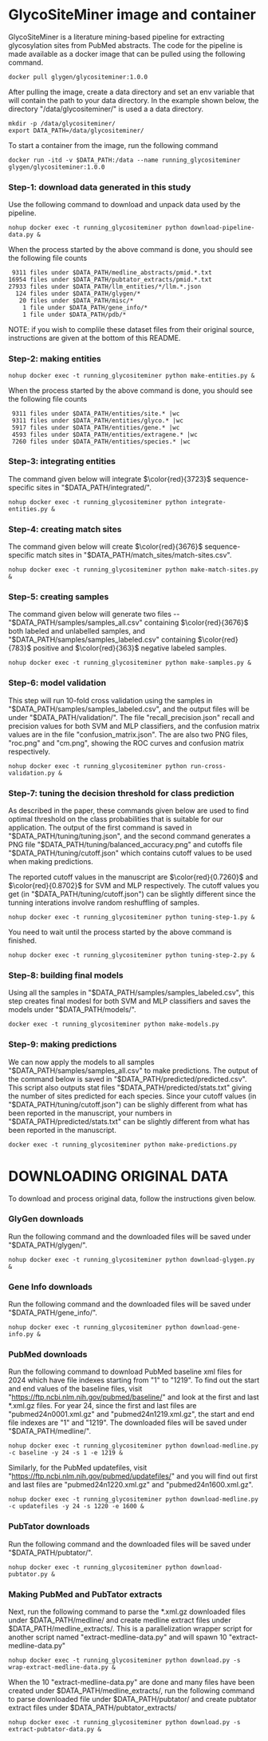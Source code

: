 # GlycoSiteMiner image and container

GlycoSiteMiner is a literature mining-based pipeline for extracting glycosylation sites from PubMed abstracts. The code for the pipeline is made available as a docker image that can be pulled using the following command.


```
docker pull glygen/glycositeminer:1.0.0
```

After pulling the image, create a data directory and set an env variable that will contain the path to your data directory. In the example shown below, 
the directory "/data/glycositeminer/" is used a a data directory.
```
mkdir -p /data/glycositeminer/
export DATA_PATH=/data/glycositeminer/
```

To start a container from the image, run the following command
```
docker run -itd -v $DATA_PATH:/data --name running_glycositeminer glygen/glycositeminer:1.0.0
```


### Step-1: download data generated in this study
Use the following command to download and unpack data used by the pipeline. 
```
nohup docker exec -t running_glycositeminer python download-pipeline-data.py &
```
When the process started by the above command is done, you should see the following file counts
```
 9311 files under $DATA_PATH/medline_abstracts/pmid.*.txt
16954 files under $DATA_PATH/pubtator_extracts/pmid.*.txt
27933 files under $DATA_PATH/llm_entities/*/llm.*.json
  124 files under $DATA_PATH/glygen/* 
   20 files under $DATA_PATH/misc/*
    1 file under $DATA_PATH/gene_info/*
    1 file under $DATA_PATH/pdb/*
```
NOTE: if you wish to complile these dataset files from their original source, instructions are given at the bottom of this README.



### Step-2: making entities
```
nohup docker exec -t running_glycositeminer python make-entities.py &
```

When the process started by the above command is done, you should see the following file counts
```
 9311 files under $DATA_PATH/entities/site.* |wc
 9311 files under $DATA_PATH/entities/glyco.* |wc
 5917 files under $DATA_PATH/entities/gene.* |wc
 4593 files under $DATA_PATH/entities/extragene.* |wc
 7260 files under $DATA_PATH/entities/species.* |wc
```


### Step-3: integrating entities
The command given below will integrate $\color{red}{3723}$ sequence-specific sites in "$DATA_PATH/integrated/".
```
nohup docker exec -t running_glycositeminer python integrate-entities.py &
```


### Step-4: creating match sites
The command given below will create $\color{red}{3676}$ sequence-specific match sites in "$DATA_PATH/match_sites/match-sites.csv".
```
nohup docker exec -t running_glycositeminer python make-match-sites.py &
```


### Step-5: creating samples
The command given below will generate two files --  "$DATA_PATH/samples/samples_all.csv" containing $\color{red}{3676}$ both labeled and unlabelled samples, and "$DATA_PATH/samples/samples_labeled.csv" containing $\color{red}{783}$ positive and $\color{red}{363}$ negative labeled samples.
```
nohup docker exec -t running_glycositeminer python make-samples.py &
```


### Step-6: model validation
This step will run 10-fold cross validation using the samples in "$DATA_PATH/samples/samples_labeled.csv", and the
output files will be under "$DATA_PATH/validation/". The file "recall_precision.json" recall and precision values for both SVM and MLP classifiers, and the confusion matrix values are in the file "confusion_matrix.json". The are also two PNG files, "roc.png" and "cm.png", showing the ROC curves and confusion matrix respectively.
```
nohup docker exec -t running_glycositeminer python run-cross-validation.py &
```




### Step-7: tuning the decision threshold for class prediction
As described in the paper, these commands given below are used to find optimal threshold on the class probabilities that is 
suitable for our application. The output of the first command is saved in "$DATA_PATH/tuning/tuning.json", 
and the second command generates a PNG file "$DATA_PATH/tuning/balanced_accuracy.png" and cutoffs file "$DATA_PATH/tuning/cutoff.json" which contains cutoff values to be used when making predictions.

The reported cutoff values in the manuscript are $\color{red}{0.7260}$ and $\color{red}{0.8702}$ for SVM and MLP respectively. The cutoff values you get (in "$DATA_PATH/tuning/cutoff.json") can be slightly different since the tunning interations involve random reshuffling of samples. 



```
nohup docker exec -t running_glycositeminer python tuning-step-1.py &
```

You need to wait until the process started by the above command is finished.
```
nohup docker exec -t running_glycositeminer python tuning-step-2.py &
```


### Step-8: building final models
Using all the samples in "$DATA_PATH/samples/samples_labeled.csv", this step creates final modesl for both
SVM and MLP classifiers and saves the models under "$DATA_PATH/models/".
```
docker exec -t running_glycositeminer python make-models.py 
```


### Step-9: making predictions
We can now apply the models to all samples "$DATA_PATH/samples/samples_all.csv" to make predictions. The output of the command below
is saved in "$DATA_PATH/predicted/predicted.csv". This script also outputs stat files "$DATA_PATH/predicted/stats.txt" giving the number of sites predicted for each species. Since your cutoff values (in "$DATA_PATH/tuning/cutoff.json") can be slighly different from what has been reported in the manuscript, your numbers in "$DATA_PATH/predicted/stats.txt" can be slightly different from what has been reported in the manuscript.
```
docker exec -t running_glycositeminer python make-predictions.py 
```


# DOWNLOADING ORIGINAL DATA
To download and process original data, follow the instructions given below.

### GlyGen downloads
Run the following command and the downloaded files will be saved under "$DATA_PATH/glygen/".
```
nohup docker exec -t running_glycositeminer python download-glygen.py &
```

### Gene Info downloads
Run the following command and the downloaded files will be saved under "$DATA_PATH/gene_info/".
```
nohup docker exec -t running_glycositeminer python download-gene-info.py &
```

### PubMed downloads
Run the following command to download PubMed baseline xml files for 2024 which have file indexes starting from "1" to "1219". To find out the 
start and end values of the baseline files, visit "https://ftp.ncbi.nlm.nih.gov/pubmed/baseline/" and look at the first and last *.xml.gz files. 
For year 24, since the first and last files are "pubmed24n0001.xml.gz" and "pubmed24n1219.xml.gz", the start and end file indexes are "1" and "1219". 
The downloaded files will be saved under "$DATA_PATH/medline/".
```
nohup docker exec -t running_glycositeminer python download-medline.py -c baseline -y 24 -s 1 -e 1219 &
```
Similarly, for the PubMed updatefiles, visit "https://ftp.ncbi.nlm.nih.gov/pubmed/updatefiles/" and you will find out first and last files 
are "pubmed24n1220.xml.gz" and "pubmed24n1600.xml.gz".
```
nohup docker exec -t running_glycositeminer python download-medline.py -c updatefiles -y 24 -s 1220 -e 1600 &
```

### PubTator downloads
Run the following command and the downloaded files will be saved under "$DATA_PATH/pubtator/".
```
nohup docker exec -t running_glycositeminer python download-pubtator.py &
```

### Making PubMed and PubTator extracts
Next, run the following command to parse the *.xml.gz downloaded files under $DATA_PATH/medline/
and create medline extract files under $DATA_PATH/medline_extracts/. This is a parallelization wrapper script 
for another script named "extract-medline-data.py" and will spawn 10 "extract-medline-data.py"
```
nohup docker exec -t running_glycositeminer python download.py -s wrap-extract-medline-data.py &
```

When the 10 "extract-medline-data.py" are done and many files have been created under $DATA_PATH/medline_extracts/,
run the following command to parse downloaded file under $DATA_PATH/pubtator/
and create pubtator extract files under $DATA_PATH/pubtator_extracts/
```
nohup docker exec -t running_glycositeminer python download.py -s extract-pubtator-data.py &
```     






